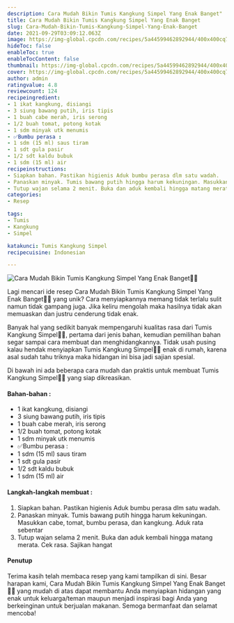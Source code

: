 ```yaml
---
description: Cara Mudah Bikin Tumis Kangkung Simpel Yang Enak Banget"
title: Cara Mudah Bikin Tumis Kangkung Simpel Yang Enak Banget
slug: Cara-Mudah-Bikin-Tumis-Kangkung-Simpel-Yang-Enak-Banget
date: 2021-09-29T03:09:12.063Z
image: https://img-global.cpcdn.com/recipes/5a44599462892944/400x400cq70/photo.jpg
hideToc: false
enableToc: true
enableTocContent: false
thumbnail: https://img-global.cpcdn.com/recipes/5a44599462892944/400x400cq70/photo.jpg
cover: https://img-global.cpcdn.com/recipes/5a44599462892944/400x400cq70/photo.jpg
author: admin
ratingvalue: 4.8
reviewcount: 124
recipeingredient:
- 1 ikat kangkung, disiangi
- 3 siung bawang putih, iris tipis
- 1 buah cabe merah, iris serong
- 1/2 buah tomat, potong kotak
- 1 sdm minyak utk menumis
- ✅Bumbu perasa :
- 1 sdm (15 ml) saus tiram
- 1 sdt gula pasir
- 1/2 sdt kaldu bubuk
- 1 sdm (15 ml) air
recipeinstructions:
- Siapkan bahan. Pastikan higienis Aduk bumbu perasa dlm satu wadah.
- Panaskan minyak. Tumis bawang putih hingga harum kekuningan. Masukkan cabe, tomat, bumbu perasa, dan kangkung. Aduk rata sebentar
- Tutup wajan selama 2 menit. Buka dan aduk kembali hingga matang merata. Cek rasa. Sajikan hangat
categories:
- Resep

tags:
- Tumis
- Kangkung
- Simpel

katakunci: Tumis Kangkung Simpel
recipecuisine: Indonesian

---
```


![Cara Mudah Bikin Tumis Kangkung Simpel Yang Enak Banget👩‍🍳](https://img-global.cpcdn.com/recipes/5a44599462892944/400x400cq70/photo.jpg)

Lagi mencari ide resep Cara Mudah Bikin Tumis Kangkung Simpel Yang Enak Banget👩‍🍳 yang unik? Cara menyiapkannya memang tidak terlalu sulit namun tidak gampang juga. Jika keliru mengolah maka hasilnya tidak akan memuaskan dan justru cenderung tidak enak.

Banyak hal yang sedikit banyak mempengaruhi kualitas rasa dari Tumis Kangkung Simpel👩‍🍳, pertama dari jenis bahan, kemudian pemilihan bahan segar sampai cara membuat dan menghidangkannya. Tidak usah pusing kalau hendak menyiapkan Tumis Kangkung Simpel👩‍🍳 enak di rumah, karena asal sudah tahu triknya maka hidangan ini bisa jadi sajian spesial.

Di bawah ini ada beberapa cara mudah dan praktis untuk membuat Tumis Kangkung Simpel👩‍🍳 yang siap dikreasikan.

<!--inarticleads1-->

#### Bahan-bahan :

- 1 ikat kangkung, disiangi
- 3 siung bawang putih, iris tipis
- 1 buah cabe merah, iris serong
- 1/2 buah tomat, potong kotak
- 1 sdm minyak utk menumis
- ✅Bumbu perasa :
- 1 sdm (15 ml) saus tiram
- 1 sdt gula pasir
- 1/2 sdt kaldu bubuk
- 1 sdm (15 ml) air

<!--inarticleads2-->

#### Langkah-langkah membuat :

1. Siapkan bahan. Pastikan higienis Aduk bumbu perasa dlm satu wadah.
1. Panaskan minyak. Tumis bawang putih hingga harum kekuningan. Masukkan cabe, tomat, bumbu perasa, dan kangkung. Aduk rata sebentar
1. Tutup wajan selama 2 menit. Buka dan aduk kembali hingga matang merata. Cek rasa. Sajikan hangat

#### Penutup

Terima kasih telah membaca resep yang kami tampilkan di sini. Besar harapan kami, Cara Mudah Bikin Tumis Kangkung Simpel Yang Enak Banget👩‍🍳 yang mudah di atas dapat membantu Anda menyiapkan hidangan yang enak untuk keluarga/teman maupun menjadi inspirasi bagi Anda yang berkeinginan untuk berjualan makanan. Semoga bermanfaat dan selamat mencoba!